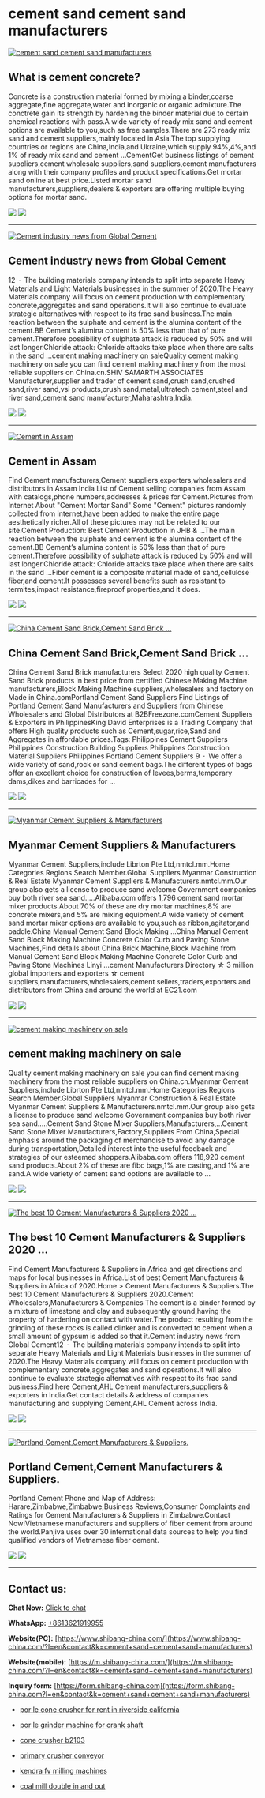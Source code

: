 # cement sand cement sand manufacturers

<a href="https://swt.shibang-china.com/?l=en&img&k=cement+sand+cement+sand+manufacturers" target="_blank">![cement sand cement sand manufacturers](http://static.shibang-china.com/all-800x300/1439.jpg)</a>

## What is cement concrete?
Concrete is a construction material formed by mixing a binder,coarse aggregate,fine aggregate,water and inorganic or organic admixture.The conctrete gain its strength by hardening the binder material due to certain chemical reactions with pass.A wide variety of ready mix sand and cement options are available to you,such as free samples.There are 273 ready mix sand and cement suppliers,mainly located in Asia.The top supplying countries or regions are China,India,and Ukraine,which supply 94%,4%,and 1% of ready mix sand and cement …CementGet business listings of cement suppliers,cement wholesale suppliers,sand suppliers,cement manufacturers along with their company profiles and product specifications.Get mortar sand online at best price.Listed mortar sand manufacturers,suppliers,dealers &amp; exporters are offering multiple buying options for mortar sand.


<a href="https://whatsapp.shibangsoft.com/WhatsApp.php" target="_blank" title="WhatsApp">![](http://static.shibang-china.com/icon/whatsapp.png)</a> <a href="https://swt.shibang-china.com/?l=en&icon&k=cement+sand+cement+sand+manufacturers" target="_blank">![](http://static.shibang-china.com/icon/chat-en.png)</a>

---

<a href="https://swt.shibang-china.com/?l=en&img&k=cement+sand+cement+sand+manufacturers" target="_blank">![Cement industry news from Global Cement](http://static.shibang-china.com/all-800x300/802.jpg)</a>

## Cement industry news from Global Cement
12&ensp;&#0183;&ensp;The building materials company intends to split into separate Heavy Materials and Light Materials businesses in the summer of 2020.The Heavy Materials company will focus on cement production with complementary concrete,aggregates and sand operations.It will also continue to evaluate strategic alternatives with respect to its frac sand business.The main reaction between the sulphate and cement is the alumina content of the cement.BB Cement’s alumina content is 50% less than that of pure cement.Therefore possibility of sulphate attack is reduced by 50% and will last longer.Chloride attack: Chloride attacks take place when there are salts in the sand …cement making machinery on saleQuality cement making machinery on sale you can find cement making machinery from the most reliable suppliers on China.cn.SHIV SAMARTH ASSOCIATES Manufacturer,supplier and trader of cement sand,crush sand,crushed sand,river sand,vsi products,crush sand,metal,ultratech cement,steel and river sand,cement sand manufacturer,Maharashtra,India.


<a href="https://whatsapp.shibangsoft.com/WhatsApp.php" target="_blank" title="WhatsApp">![](http://static.shibang-china.com/icon/whatsapp.png)</a> <a href="https://swt.shibang-china.com/?l=en&icon&k=cement+sand+cement+sand+manufacturers" target="_blank">![](http://static.shibang-china.com/icon/chat-en.png)</a>

---

<a href="https://swt.shibang-china.com/?l=en&img&k=cement+sand+cement+sand+manufacturers" target="_blank">![Cement in Assam](http://static.shibang-china.com/all-800x300/861.jpg)</a>

## Cement in Assam
Find Cement manufacturers,Cement suppliers,exporters,wholesalers and distributors in Assam India List of Cement selling companies from Assam with catalogs,phone numbers,addresses &amp; prices for Cement.Pictures from Internet About &quot;Cement Mortar Sand&quot; Some &quot;Cement&quot; pictures randomly collected from internet,have been added to make the entire page aesthetically richer.All of these pictures may not be related to our site.Cement Production: Best Cement Production in JHB &amp; …The main reaction between the sulphate and cement is the alumina content of the cement.BB Cement’s alumina content is 50% less than that of pure cement.Therefore possibility of sulphate attack is reduced by 50% and will last longer.Chloride attack: Chloride attacks take place when there are salts in the sand …Fiber cement is a composite material made of sand,cellulose fiber,and cement.It possesses several benefits such as resistant to termites,impact resistance,fireproof properties,and it does.


<a href="https://whatsapp.shibangsoft.com/WhatsApp.php" target="_blank" title="WhatsApp">![](http://static.shibang-china.com/icon/whatsapp.png)</a> <a href="https://swt.shibang-china.com/?l=en&icon&k=cement+sand+cement+sand+manufacturers" target="_blank">![](http://static.shibang-china.com/icon/chat-en.png)</a>

---

<a href="https://swt.shibang-china.com/?l=en&img&k=cement+sand+cement+sand+manufacturers" target="_blank">![China Cement Sand Brick,Cement Sand Brick …](http://static.shibang-china.com/all-800x300/327.jpg)</a>

## China Cement Sand Brick,Cement Sand Brick …
China Cement Sand Brick manufacturers Select 2020 high quality Cement Sand Brick products in best price from certified Chinese Making Machine manufacturers,Block Making Machine suppliers,wholesalers and factory on Made in China.comPortland Cement Sand Suppliers Find Listings of Portland Cement Sand Manufacturers and Suppliers from Chinese Wholesalers and Global Distributors at B2BFreezone.comCement Suppliers &amp; Exporters in PhilippinesKing David Enterprises is a Trading Company that offers High quality products such as Cement,sugar,rice,Sand and Aggregates in affordable prices.Tags: Philippines Cement Suppliers Philippines Construction Building Suppliers Philippines Construction Material Suppliers Philippines Portland Cement Suppliers 9&ensp;&#0183;&ensp;We offer a wide variety of sand,rock or sand cement bags.The different types of bags offer an excellent choice for construction of levees,berms,temporary dams,dikes and barricades for …


<a href="https://whatsapp.shibangsoft.com/WhatsApp.php" target="_blank" title="WhatsApp">![](http://static.shibang-china.com/icon/whatsapp.png)</a> <a href="https://swt.shibang-china.com/?l=en&icon&k=cement+sand+cement+sand+manufacturers" target="_blank">![](http://static.shibang-china.com/icon/chat-en.png)</a>

---

<a href="https://swt.shibang-china.com/?l=en&img&k=cement+sand+cement+sand+manufacturers" target="_blank">![Myanmar Cement Suppliers &amp; Manufacturers](http://static.shibang-china.com/all-800x300/1133.jpg)</a>

## Myanmar Cement Suppliers &amp; Manufacturers
Myanmar Cement Suppliers,include Librton Pte Ltd,nmtcl.mm.Home Categories Regions Search Member.Global Suppliers Myanmar Construction &amp; Real Estate Myanmar Cement Suppliers &amp; Manufacturers.nmtcl.mm.Our group also gets a license to produce sand welcome Government companies buy both river sea sand.….Alibaba.com offers 1,796 cement sand mortar mixer products.About 70% of these are dry mortar machines,8% are concrete mixers,and 5% are mixing equipment.A wide variety of cement sand mortar mixer options are available to you,such as ribbon,agitator,and paddle.China Manual Cement Sand Block Making …China Manual Cement Sand Block Making Machine Concrete Color Curb and Paving Stone Machines,Find details about China Brick Machine,Block Machine from Manual Cement Sand Block Making Machine Concrete Color Curb and Paving Stone Machines Linyi …cement Manufacturers Directory ☆ 3 million global importers and exporters ☆ cement suppliers,manufacturers,wholesalers,cement sellers,traders,exporters and distributors from China and around the world at EC21.com


<a href="https://whatsapp.shibangsoft.com/WhatsApp.php" target="_blank" title="WhatsApp">![](http://static.shibang-china.com/icon/whatsapp.png)</a> <a href="https://swt.shibang-china.com/?l=en&icon&k=cement+sand+cement+sand+manufacturers" target="_blank">![](http://static.shibang-china.com/icon/chat-en.png)</a>

---

<a href="https://swt.shibang-china.com/?l=en&img&k=cement+sand+cement+sand+manufacturers" target="_blank">![cement making machinery on sale](http://static.shibang-china.com/all-800x300/1086.jpg)</a>

## cement making machinery on sale
Quality cement making machinery on sale you can find cement making machinery from the most reliable suppliers on China.cn.Myanmar Cement Suppliers,include Librton Pte Ltd,nmtcl.mm.Home Categories Regions Search Member.Global Suppliers Myanmar Construction &amp; Real Estate Myanmar Cement Suppliers &amp; Manufacturers.nmtcl.mm.Our group also gets a license to produce sand welcome Government companies buy both river sea sand.….Cement Sand Stone Mixer Suppliers,Manufacturers,…Cement Sand Stone Mixer Manufacturers,Factory,Suppliers From China,Special emphasis around the packaging of merchandise to avoid any damage during transportation,Detailed interest into the useful feedback and strategies of our esteemed shoppers.Alibaba.com offers 118,920 cement sand products.About 2% of these are fibc bags,1% are casting,and 1% are sand.A wide variety of cement sand options are available to …


<a href="https://whatsapp.shibangsoft.com/WhatsApp.php" target="_blank" title="WhatsApp">![](http://static.shibang-china.com/icon/whatsapp.png)</a> <a href="https://swt.shibang-china.com/?l=en&icon&k=cement+sand+cement+sand+manufacturers" target="_blank">![](http://static.shibang-china.com/icon/chat-en.png)</a>

---

<a href="https://swt.shibang-china.com/?l=en&img&k=cement+sand+cement+sand+manufacturers" target="_blank">![The best 10 Cement Manufacturers &amp; Suppliers 2020 …](http://static.shibang-china.com/all-800x300/142.jpg)</a>

## The best 10 Cement Manufacturers &amp; Suppliers 2020 …
Find Cement Manufacturers &amp; Suppliers in Africa and get directions and maps for local businesses in Africa.List of best Cement Manufacturers &amp; Suppliers in Africa of 2020.Home &gt; Cement Manufacturers &amp; Suppliers.The best 10 Cement Manufacturers &amp; Suppliers 2020.Cement Wholesalers,Manufacturers &amp; Companies The cement is a binder formed by a mixture of limestone and clay and subsequently ground,having the property of hardening on contact with water.The product resulting from the grinding of these rocks is called clinker and is converted to cement when a small amount of gypsum is added so that it.Cement industry news from Global Cement12&ensp;&#0183;&ensp;The building materials company intends to split into separate Heavy Materials and Light Materials businesses in the summer of 2020.The Heavy Materials company will focus on cement production with complementary concrete,aggregates and sand operations.It will also continue to evaluate strategic alternatives with respect to its frac sand business.Find here Cement,AHL Cement manufacturers,suppliers &amp; exporters in India.Get contact details &amp; address of companies manufacturing and supplying Cement,AHL Cement across India.


<a href="https://whatsapp.shibangsoft.com/WhatsApp.php" target="_blank" title="WhatsApp">![](http://static.shibang-china.com/icon/whatsapp.png)</a> <a href="https://swt.shibang-china.com/?l=en&icon&k=cement+sand+cement+sand+manufacturers" target="_blank">![](http://static.shibang-china.com/icon/chat-en.png)</a>

---

<a href="https://swt.shibang-china.com/?l=en&img&k=cement+sand+cement+sand+manufacturers" target="_blank">![Portland Cement,Cement Manufacturers &amp; Suppliers.](http://static.shibang-china.com/all-800x300/1096.jpg)</a>

## Portland Cement,Cement Manufacturers &amp; Suppliers.
Portland Cement Phone and Map of Address: Harare,Zimbabwe,Zimbabwe,Business Reviews,Consumer Complaints and Ratings for Cement Manufacturers &amp; Suppliers in Zimbabwe.Contact Now!Vietnamese manufacturers and suppliers of fiber cement from around the world.Panjiva uses over 30 international data sources to help you find qualified vendors of Vietnamese fiber cement.

<a href="https://whatsapp.shibangsoft.com/WhatsApp.php" target="_blank" title="WhatsApp">![](http://static.shibang-china.com/icon/whatsapp.png)</a> <a href="https://swt.shibang-china.com/?l=en&icon&k=cement+sand+cement+sand+manufacturers" target="_blank">![](http://static.shibang-china.com/icon/chat-en.png)</a>

---
## Contact us:

**Chat Now:** [Click to chat](https://swt.shibang-china.com?l=en&contact&k=cement+sand+cement+sand+manufacturers)

**WhatsApp:**  [+8613621919955](https://whatsapp.shibangsoft.com/WhatsApp.php)

**Website(PC):** [https://www.shibang-china.com/](https://www.shibang-china.com/?l=en&contact&k=cement+sand+cement+sand+manufacturers)

**Website(mobile):** [https://m.shibang-china.com/](https://m.shibang-china.com/?l=en&contact&k=cement+sand+cement+sand+manufacturers)

**Inquiry form:** [https://form.shibang-china.com](https://form.shibang-china.com?l=en&contact&k=cement+sand+cement+sand+manufacturers)

* [por le cone crusher for rent in riverside california](../144/por%20le%20cone%20crusher%20for%20rent%20in%20riverside%20california.md)

* [por le grinder machine for crank shaft](../143/por%20le%20grinder%20machine%20for%20crank%20shaft.md)

* [cone crusher b2103](../141/cone%20crusher%20b2103.md)

* [primary crusher conveyor](../145/primary%20crusher%20conveyor.md)

* [kendra fv milling machines](../149/kendra%20fv%20milling%20machines.md)

* [coal mill double in and out](../145/coal%20mill%20double%20in%20and%20out.md)
